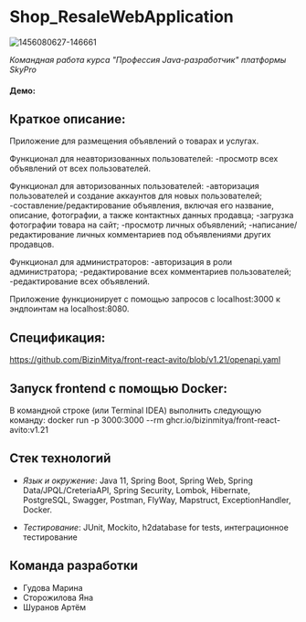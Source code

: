 # Shop_ResaleWebApplication
![1456080627-146661](https://github.com/BuenosDiasGente/Shop_ResaleWebApplication/assets/123076580/c7e56ffa-8061-439a-9547-a95278e58bd2)

_Командная работа курса "Профессия  Java-разработчик" платформы SkyPro_

#### Демо:

## **Краткое описание:**
Приложение для размещения объявлений о товарах и услугах.

Функционал для неавторизованных пользователей:
-просмотр всех объявлений от всех пользователей.

Функционал для авторизованных пользователей:
-авторизация пользователей и создание аккаунтов для новых пользователей;
-составление/редактирование объявления, включая его название, описание, фотографии, а также контактных данных продавца;
-загрузка фотографии товара на сайт;
-просмотр личных объявлений;
-написание/редактирование личных комментариев под объявлениями других продавцов.

Функционал для администраторов:
-авторизация в роли администратора;
-редактирование всех комментариев пользователей;
-редактирование всех объявлений.

Приложение функционирует с помощью запросов с localhost:3000 к эндпоинтам на localhost:8080.

## **Спецификация:**
https://github.com/BizinMitya/front-react-avito/blob/v1.21/openapi.yaml 

## **Запуск frontend c помощью Docker:**
 В командной строке (или Terminal IDEA) выполнить следующую команду:
 docker run -p 3000:3000 --rm ghcr.io/bizinmitya/front-react-avito:v1.21 

## **Стек технологий**

- _Язык и окружение_: Java 11, Spring Boot, Spring Web, Spring Data/JPQL/CreteriaAPI, Spring Security, Lombok, Hibernate, PostgreSQL, Swagger, Postman, FlyWay, Mapstruct, ExceptionHandler, Docker.

- _Тестирование_: JUnit, Mockito,  h2database for tests, интеграционное тестирование

## Команда разработки

- Гудова Марина
- Сторожилова Яна
- Шуранов Артём




